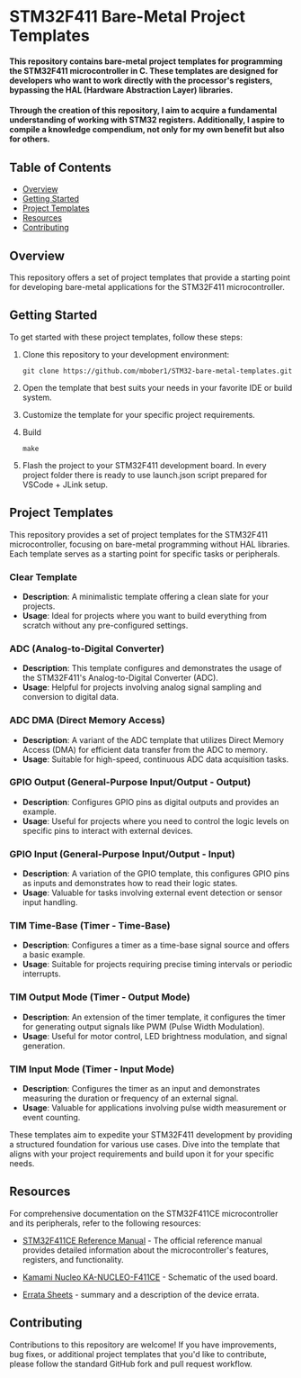# STM32F411 Bare-Metal Project Templates

#### This repository contains bare-metal project templates for programming the STM32F411 microcontroller in C. These templates are designed for developers who want to work directly with the processor's registers, bypassing the HAL (Hardware Abstraction Layer) libraries. 

#### Through the creation of this repository, I aim to acquire a fundamental understanding of working with STM32 registers. Additionally, I aspire to compile a knowledge compendium, not only for my own benefit but also for others.

## Table of Contents

- [Overview](#overview)
- [Getting Started](#getting-started)
- [Project Templates](#project-templates)
- [Resources](#resources)
- [Contributing](#contributing)

## Overview

This repository offers a set of project templates that provide a starting point for developing bare-metal applications for the STM32F411 microcontroller.

## Getting Started

To get started with these project templates, follow these steps:

1. Clone this repository to your development environment:

   ```shell
   git clone https://github.com/mbober1/STM32-bare-metal-templates.git

2. Open the template that best suits your needs in your favorite IDE or build system.
3. Customize the template for your specific project requirements.
4. Build
   ```shell
   make

5. Flash the project to your STM32F411 development board. In every project folder there is ready to use launch.json script prepared for VSCode + JLink setup.

## Project Templates

This repository provides a set of project templates for the STM32F411 microcontroller, focusing on bare-metal programming without HAL libraries. Each template serves as a starting point for specific tasks or peripherals.

### Clear Template
- **Description**: A minimalistic template offering a clean slate for your projects.
- **Usage**: Ideal for projects where you want to build everything from scratch without any pre-configured settings.

### ADC (Analog-to-Digital Converter)
- **Description**: This template configures and demonstrates the usage of the STM32F411's Analog-to-Digital Converter (ADC).
- **Usage**: Helpful for projects involving analog signal sampling and conversion to digital data.

### ADC DMA (Direct Memory Access)
- **Description**: A variant of the ADC template that utilizes Direct Memory Access (DMA) for efficient data transfer from the ADC to memory.
- **Usage**: Suitable for high-speed, continuous ADC data acquisition tasks.

### GPIO Output (General-Purpose Input/Output - Output)
- **Description**: Configures GPIO pins as digital outputs and provides an example.
- **Usage**: Useful for projects where you need to control the logic levels on specific pins to interact with external devices.

### GPIO Input (General-Purpose Input/Output - Input)
- **Description**: A variation of the GPIO template, this configures GPIO pins as inputs and demonstrates how to read their logic states.
- **Usage**: Valuable for tasks involving external event detection or sensor input handling.

### TIM Time-Base (Timer - Time-Base)
- **Description**: Configures a timer as a time-base signal source and offers a basic example.
- **Usage**: Suitable for projects requiring precise timing intervals or periodic interrupts.

### TIM Output Mode (Timer - Output Mode)
- **Description**: An extension of the timer template, it configures the timer for generating output signals like PWM (Pulse Width Modulation).
- **Usage**: Useful for motor control, LED brightness modulation, and signal generation.

### TIM Input Mode (Timer - Input Mode)
- **Description**: Configures the timer as an input and demonstrates measuring the duration or frequency of an external signal.
- **Usage**: Valuable for applications involving pulse width measurement or event counting.

These templates aim to expedite your STM32F411 development by providing a structured foundation for various use cases. Dive into the template that aligns with your project requirements and build upon it for your specific needs.


## Resources

For comprehensive documentation on the STM32F411CE microcontroller and its peripherals, refer to the following resources:

- [STM32F411CE Reference Manual](https://www.st.com/resource/en/reference_manual/rm0383-stm32f411xce-advanced-armbased-32bit-mcus-stmicroelectronics.pdf) - The official reference manual provides detailed information about the microcontroller's features, registers, and functionality.

- [Kamami Nucleo KA-NUCLEO-F411CE](https://wiki.kamamilabs.com/images/8/83/KA-NUCLEO-F411v2_schemat_p1.png) - Schematic of the used board.

- [Errata Sheets](https://www.st.com/en/development-tools/stm32cubemx.html) - summary and a description of the device errata.



## Contributing
Contributions to this repository are welcome! If you have improvements, bug fixes, or additional project templates that you'd like to contribute, please follow the standard GitHub fork and pull request workflow.
